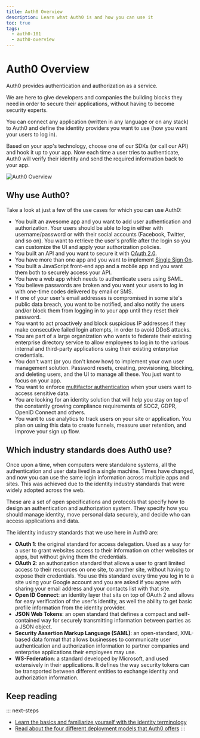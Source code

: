 ```yaml
---
title: Auth0 Overview
description: Learn what Auth0 is and how you can use it
toc: true
tags:
  - auth0-101
  - auth0-overview
---
```

# Auth0 Overview

Auth0 provides authentication and authorization as a service.

We are here to give developers and companies the building blocks they need in order to secure their applications, without having to become security experts.

You can connect any application (written in any language or on any stack) to Auth0 and define the identity providers you want to use (how you want your users to log in). 

Based on your app's technology, choose one of our SDKs (or call our API) and hook it up to your app. Now each time a user tries to authenticate, Auth0 will verify their identity and send the required information back to your app.

![Auth0 Overview](/media/articles/getting-started/overview.png)

## Why use Auth0?

Take a look at just a few of the use cases for which you can use Auth0:

- You built an awesome app and you want to add user authentication and authorization. Your users should be able to log in either with username/password or with their social accounts (Facebook, Twitter, and so on). You want to retrieve the user's profile after the login so you can customize the UI and apply your authorization policies.
- You built an API and you want to secure it with [OAuth 2.0](/protocols/oauth2).
- You have more than one app and you want to implement [Single Sign On](/sso).
- You built a JavaScript front-end app and a mobile app and you want them both to securely access your API.
- You have a web app which needs to authenticate users using SAML.
- You believe passwords are broken and you want your users to log in with one-time codes delivered by email or SMS.
- If one of your user's email addresses is compromised in some site's public data breach, you want to be notified, and also notify the users and/or block them from logging in to your app until they reset their password.
- You want to act proactively and block suspicious IP addresses if they make consecutive failed login attempts, in order to avoid DDoS attacks.
- You are part of a large organization who wants to federate their existing enterprise directory service to allow employees to log in to the various internal and third-party applications using their existing enterprise credentials.
- You don't want (or you don't know how) to implement your own user management solution. Password resets, creating, provisioning, blocking, and deleting users, and the UI to manage all these. You just want to focus on your app.
- You want to enforce [multifactor authentication](/multifactor-authentication) when your users want to access sensitive data.
- You are looking for an identity solution that will help you stay on top of the constantly growing compliance requirements of SOC2, GDPR, OpenID Connect and others.
- You want to use analytics to track users on your site or application. You plan on using this data to create funnels, measure user retention, and improve your sign up flow.

## Which industry standards does Auth0 use?

Once upon a time, when computers were standalone systems, all the authentication and user data lived in a single machine. Times have changed, and now you can use the same login information across multiple apps and sites. This was achieved due to the identity industry standards that were widely adopted across the web.

These are a set of open specifications and protocols that specify how to design an authentication and authorization system. They specify how you should manage identity, move personal data securely, and decide who can access applications and data.

The identity industry standards that we use here in Auth0 are:

- **OAuth 1**: the original standard for access delegation. Used as a way for a user to grant websites access to their information on other websites or apps, but without giving them the credentials.
- **OAuth 2**: an authorization standard that allows a user to grant limited access to their resources on one site, to another site, without having to expose their credentials. You use this standard every time you log in to a site using your Google account and you are asked if you agree with sharing your email address and your contacts list with that site.
- **Open ID Connect**: an identity layer that sits on top of OAuth 2 and allows for easy verification of the user's identity, as well the ability to get basic profile information from the identity provider.
- **JSON Web Tokens**: an open standard that defines a compact and self-contained way for securely transmitting information between parties as a JSON object.
- **Security Assertion Markup Language (SAML)**: an open-standard, XML-based data format that allows businesses to communicate user authentication and authorization information to partner companies and enterprise applications their employees may use.
- **WS-Federation**: a standard developed by Microsoft, and used extensively in their applications. It defines the way security tokens can be transported between different entities to exchange identity and authorization information.

## Keep reading

::: next-steps
- [Learn the basics and familiarize yourself with the identity terminology](/getting-started/the-basics)
- [Read about the four different deployment models that Auth0 offers](/getting-started/deployment-models)
:::
